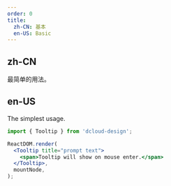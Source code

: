```yaml
---
order: 0
title:
  zh-CN: 基本
  en-US: Basic
---
```


## zh-CN

最简单的用法。

## en-US

The simplest usage.

```jsx
import { Tooltip } from 'dcloud-design';

ReactDOM.render(
  <Tooltip title="prompt text">
    <span>Tooltip will show on mouse enter.</span>
  </Tooltip>,
  mountNode,
);
```
